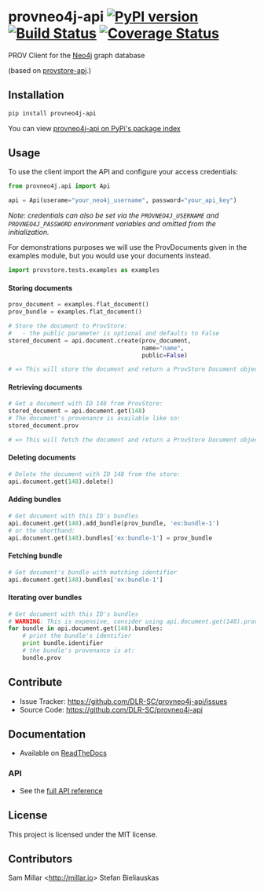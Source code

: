provneo4j-api [![PyPI version](https://badge.fury.io/py/provstore-api.svg)](http://badge.fury.io/py/provstore-api) [![Build Status](https://travis-ci.org/millar/provstore-api.svg?branch=master)](https://travis-ci.org/millar/provstore-api) [![Coverage Status](https://coveralls.io/repos/millar/provstore-api/badge.png)](https://coveralls.io/r/millar/provstore-api)
=========

PROV Client for the [Neo4j](https://neo4j.com/) graph database 

(based on [provstore-api](https://github.com/millar/provstore-api).)

## Installation
```bash
pip install provneo4j-api
```

You can view [provneo4j-api on PyPi's package index](https://pypi.python.org/pypi/provneo4j-api/)
## Usage

To use the client import the API and configure your access credentials:

```python
from provneo4j.api import Api

api = Api(userame="your_neo4j_username", password="your_api_key")
```

*Note: credentials can also be set via the `PROVNEO4J_USERNAME` and `PROVNEO4J_PASSWORD` environment variables and omitted from the initialization.*

For demonstrations purposes we will use the ProvDocuments given in the examples
module, but you would use your documents instead.
```python
import provstore.tests.examples as examples
```

#### Storing documents

```python
prov_document = examples.flat_document()
prov_bundle = examples.flat_document()

# Store the document to ProvStore:
#   - the public parameter is optional and defaults to False
stored_document = api.document.create(prov_document,
                                      name="name",
                                      public=False)

# => This will store the document and return a ProvStore Document object
```

#### Retrieving documents

```python
# Get a document with ID 148 from ProvStore:
stored_document = api.document.get(148)
# The document's provenance is available like so:
stored_document.prov

# => This will fetch the document and return a ProvStore Document object
```

#### Deleting documents

```python
# Delete the document with ID 148 from the store:
api.document.get(148).delete()
```

#### Adding bundles

```python
# Get document with this ID's bundles
api.document.get(148).add_bundle(prov_bundle, 'ex:bundle-1')
# or the shorthand:
api.document.get(148).bundles['ex:bundle-1'] = prov_bundle
```

#### Fetching bundle

```python
# Get document's bundle with matching identifier
api.document.get(148).bundles['ex:bundle-1']
```

#### Iterating over bundles
```python
# Get document with this ID's bundles
# WARNING: This is expensive, consider using api.document.get(148).prov.bundles instead
for bundle in api.document.get(148).bundles:
    # print the bundle's identifier
    print bundle.identifier
    # the bundle's provenance is at:
    bundle.prov
```


## Contribute

- Issue Tracker: https://github.com/DLR-SC/provneo4j-api/issues
- Source Code: https://github.com/DLR-SC/provneo4j-api

## Documentation

- Available on [ReadTheDocs](http://provstore-api.readthedocs.org/en/latest/)

### API
- See the [full API reference](http://provstore-api.readthedocs.org/en/latest/provstore.html)

## License

This project is licensed under the MIT license.

## Contributors

Sam Millar &lt;http://millar.io&gt;
Stefan Bieliauskas 
